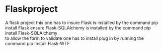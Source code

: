 # Flaskproject
A flask project this one has to insure Flask is installed by the command
pip install Flask
ensure Flask-SQLAlchemy is installed by the command 
pip install Flask-SQLAlchemy   
to allow the form to validate one has to install plug in by running the command 
pip Install Flask-WTF
